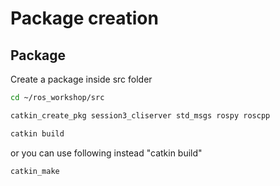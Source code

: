 # Package creation


## Package

Create a package inside src folder

```sh
cd ~/ros_workshop/src
```
```sh
catkin_create_pkg session3_cliserver std_msgs rospy roscpp
```
```sh
catkin build
```
or you can use following instead "catkin build"
```sh
catkin_make
```